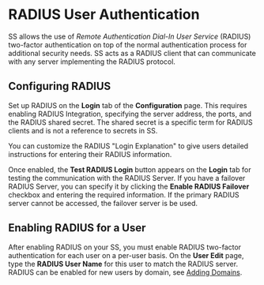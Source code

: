 [title]: # (RADIUS User Authentication)
[tags]: # (2FA)
[priority]: # (40)

# RADIUS User Authentication

SS allows the use of *Remote Authentication Dial-In User Service* (RADIUS) two-factor authentication on top of the normal authentication process for additional security needs. SS acts as a RADIUS client that can communicate with any server implementing the RADIUS protocol.

## Configuring RADIUS

Set up RADIUS on the **Login** tab of the **Configuration** page. This requires enabling RADIUS Integration, specifying the server address, the ports, and the RADIUS shared secret. The shared secret is a specific term for RADIUS clients and is not a reference to secrets in SS.

You can customize the RADIUS "Login Explanation" to give users detailed instructions for entering their RADIUS information.

Once enabled, the **Test RADIUS Login** button appears on the **Login** tab for testing the communication with the RADIUS Server. If you have a failover RADIUS Server, you can specify it by clicking the **Enable RADIUS Failover** checkbox and entering the required information. If the primary RADIUS server cannot be accessed, the failover server is be used.

## Enabling RADIUS for a User

After enabling RADIUS on your SS, you must enable RADIUS two-factor authentication for each user on a per-user basis. On the **User Edit** page, type the **RADIUS User Name** for this user to match the RADIUS server. RADIUS can be enabled for new users by domain, see [Adding Domains](../../../roles/adding-domains/index.md).
